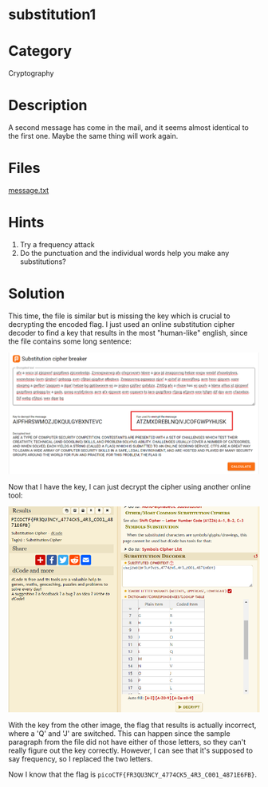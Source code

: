 # substitution1
# Category
Cryptography
# Description
A second message has come in the mail, and it seems almost identical to the first one. Maybe the same thing will work again.
# Files
[message.txt](message.txt)
# Hints
1. Try a frequency attack
2. Do the punctuation and the individual words help you make any substitutions?
# Solution
This time, the file is similar but is missing the key which is crucial to decrypting the encoded flag. I just used an online substitution cipher decoder to find a key that results in the most "human-like" english, since the file contains some long sentence:

![alt text](image.png)

Now that I have the key, I can just decrypt the cipher using another online tool:

![alt text](image-1.png)

With the key from the other image, the flag that results is actually incorrect, where a 'Q' and 'J' are switched. This can happen since the sample paragraph from the file did not have either of those letters, so they can't really figure out the key correctly. However, I can see that it's supposed to say frequency, so I replaced the two letters.

Now I know that the flag is `picoCTF{FR3QU3NCY_4774CK5_4R3_C001_4871E6FB}`.